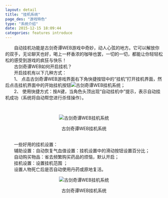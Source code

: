 ```yaml
---
layout: detail
title: "挂机系统"
page_des: "游戏特色"
type: "系统介绍"
date: 2015-12-15 18:09:44
categories: features introduce
---
```



 <p>　　自动挂机功能是古剑奇谭WEB游戏中奇妙，动人心弦的地方。它可以解放你的双手，无论聊天也好，喝上一杯香浓的咖啡也罢，一切的一切，都能让你轻轻松松的感受到游戏的疯狂与快乐！<br/>　　古剑奇谭WEB如何开启挂机？<br/>　　开启挂机有以下几种方式：<br/>　　1、 点击古剑奇谭WEB游戏界面右下角快捷按钮中的“挂机”打开挂机界面，然后点击挂机界面中的开始挂机按钮<img title="古剑奇谭WEB挂机系统" alt="古剑奇谭WEB挂机系统" src="http://dev.36b.me/current/gjqt/img/resource/302-1.jpg"/>；<br/>　　2、 使用快捷方式：按A键，当角色头顶出现“自动挂机中”提示，表示自动挂机成功（系统将自动帮您进行杀怪操作）。</p><p>&nbsp;</p><p style="TEXT-ALIGN: center"><img title="古剑奇谭WEB挂机系统" alt="古剑奇谭WEB挂机系统" src="http://dev.36b.me/current/gjqt/img/resource/302-2.jpg"/></p><p style="TEXT-ALIGN: center">古剑奇谭WEB挂机系统</p><p><br/>　　一些好用的挂机设置：<br/>　　辅助设置：自动恢复气血值设置：挂机设置中的滑动按钮设置百分比；<br/>　　自动购买物品：省去频繁购买药品的烦恼，默认开启；<br/>　　挂机设置：设置挂机范围 ；<br/>　　设置人物死亡后是否自动使用丹药或原地复活。</p><p style="TEXT-ALIGN: center"><img title="古剑奇谭WEB挂机系统" alt="古剑奇谭WEB挂机系统" src="http://dev.36b.me/current/gjqt/img/resource/302-3.jpg"/></p><p style="TEXT-ALIGN: center">古剑奇谭WEB挂机系统</p>